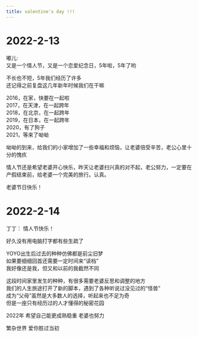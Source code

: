 ```yaml
---
title: valentine's day !!!
---
```


# 2022-2-13

嘟儿:  
又是一个情人节，又是一个恋爱纪念日，5年啦，5年了哟  

不长也不短，5年我们经历了许多  
还记得之前复盘这几年新年时候我们在干嘛  

2016，在家，快要在一起啦  
2017，在天津，在一起跨年  
2018，在北京，在一起跨年  
2019，在日本，在一起跨年  
2020，有了狗子  
2021，等来了呦呦  

呦呦的到来，给我们的小家增加了一些幸福和烦恼，让老婆倍受辛苦，老公心里十分的愧疚  

情人节还是希望老婆开心快乐，昨天让老婆扫兴真的对不起，老公努力，一定要在产假结束前，给老婆一个完美的旅行。认真。

老婆节日快乐！

# 2022-2-14

丁丁： 
情人节快乐！

好久没有用电脑打字都有些生疏了  

YOYO出生后过去的种种仿佛都是前尘旧梦  
如果要细细回首还需要一定时间来“读档”  
我好像还是我，但又和以前的我截然不同  

这段时间家里发生的种种，有很多需要老婆反思和调整的地方  
我们的人生旅途打开了新的脚本，遇到了各种听说过没见过的“怪兽”  
成为“父母”虽然是大多数人的选择，听起来也不足为奇  
但是一座只有经历过的人才懂得的秘密花园  

2022年 希望自己能更成熟稳重 老婆也努力  

繁杂世界 爱你胜过当初  
